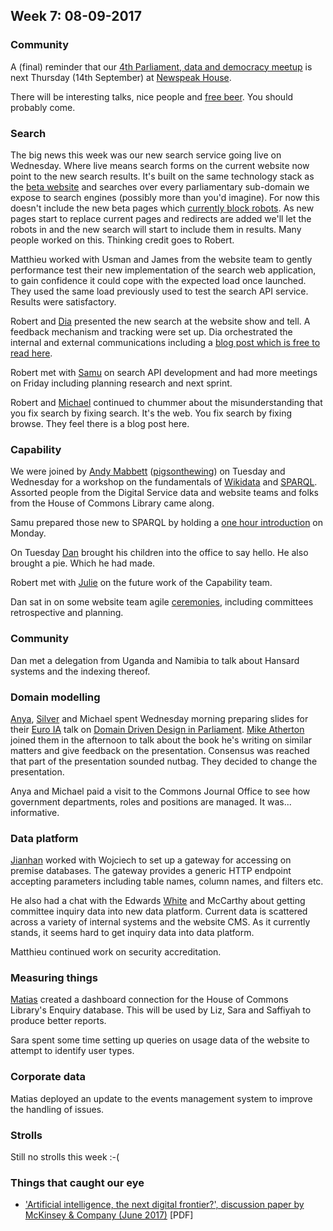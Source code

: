 ## Week 7: 08-09-2017

### Community

A (final) reminder that our [4th Parliament, data and democracy meetup](https://attending.io/events/parliament-data-and-democracy-meetup-4) is next Thursday (14th September) at [Newspeak House](https://www.nwspk.com/). 

There will be interesting talks, nice people and [free beer](https://www.howtogeek.com/howto/31717/what-do-the-phrases-free-speech-vs.-free-beer-really-mean/). You should probably come.

### Search

The big news this week was our new search service going live on Wednesday. Where live means search forms on the current website now point to the new search results. It's built on the same technology stack as the [beta website](https://beta.parliament.uk/) and searches over every parliamentary sub-domain we expose to search engines (possibly more than you'd imagine). For now this doesn't include the new beta pages which [currently block robots](http://www.robotstxt.org/robotstxt.html). As new pages start to replace current pages and redirects are added we'll let the robots in and the new search will start to include them in results. Many people worked on this. Thinking credit goes to Robert.

Matthieu worked with Usman and James from the website team to gently performance test their new implementation of the search web application, to gain confidence it could cope with the expected load once launched. They used the same load previously used to test the search API service. Results were satisfactory.

Robert and [Dia](https://twitter.com/DN78) presented the new search at the website show and tell. A feedback mechanism and tracking were set up. Dia orchestrated the internal and external communications including a [blog post which is free to read here](https://pds.blog.parliament.uk/2017/09/06/launching-the-new-search-service-on-parliament-uk/).

Robert met with [Samu](https://twitter.com/langsamu) on search API development and had more meetings on Friday including planning research and next sprint.

Robert and [Michael](https://twitter.com/fantasticlife) continued to chummer about the misunderstanding that you fix search by fixing search. It's the web. You fix search by fixing browse. They feel there is a blog post here.

### Capability

We were joined by [Andy Mabbett](https://twitter.com/pigsonthewing) ([pigsonthewing](https://www.wikidata.org/wiki/User:Pigsonthewing/2017-09)) on Tuesday and Wednesday for a workshop on the fundamentals of [Wikidata](https://www.wikidata.org) and [SPARQL](https://en.wikipedia.org/wiki/SPARQL). Assorted people from the Digital Service data and website teams and folks from the House of Commons Library came along.

Samu prepared those new to SPARQL by holding a [one hour introduction](https://twitter.com/langsamu/status/905163842589773824) on Monday.

On Tuesday [Dan](https://twitter.com/dasbarrett) brought his children into the office to say hello. He also brought a pie. Which he had made.

Robert met with [Julie](https://twitter.com/julietouring) on the future work of the Capability team.

Dan sat in on some website team agile [ceremonies](https://www.youtube.com/watch?v=LaiOgToofBo), including committees retrospective and planning.

### Community

Dan met a delegation from Uganda and Namibia to talk about Hansard systems and the indexing thereof.

### Domain modelling

[Anya](https://twitter.com/bitten_), [Silver](https://twitter.com/silveroliver) and Michael spent Wednesday morning preparing slides for their [Euro IA](http://euroia.org/) talk on [Domain Driven Design in Parliament](http://euroia.org/sessions/domain-driven-design-at-uk-parliament). [Mike Atherton](https://twitter.com/mikeatherton) joined them in the afternoon to talk about the book he's writing on similar matters and give feedback on the presentation. Consensus was reached that part of the presentation sounded nutbag. They decided to change the presentation.

Anya and Michael paid a visit to the Commons Journal Office to see how government departments, roles and positions are managed. It was... informative.

### Data platform

[Jianhan](https://twitter.com/jianhanzhu) worked with Wojciech to set up a gateway for accessing on premise databases. The gateway provides a generic HTTP endpoint accepting parameters including table names, column names, and filters etc.

He also had a chat with the Edwards [White](https://twitter.com/ewhitur) and McCarthy about getting committee inquiry data into new data platform. Current data is scattered across a variety of internal systems and the website CMS. As it currently stands, it seems hard to get inquiry data into data platform.

Matthieu continued work on security accreditation.

### Measuring things

[Matias](https://twitter.com/matiasgermanico) created a dashboard connection for the House of Commons Library's Enquiry database. This will be used by Liz, Sara and Saffiyah to produce better reports.

Sara spent some time setting up queries on usage data of the website to attempt to identify user types.

### Corporate data

Matias deployed an update to the events management system to improve the handling of issues.


### Strolls

Still no strolls this week :-(

### Things that caught our eye

* ['Artificial intelligence, the next digital frontier?', discussion paper by McKinsey & Company (June 2017)](http://www.mckinsey.com/~/media/McKinsey/Industries/Advanced%20Electronics/Our%20Insights/How%20artificial%20intelligence%20can%20deliver%20real%20value%20to%20companies/MGI-Artificial-Intelligence-Discussion-paper.ashx) [PDF]




  
